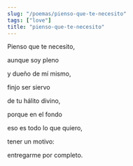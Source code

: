 ```yaml
---
slug: "/poemas/pienso-que-te-necesito"
tags: ["love"]
title: "pienso-que-te-necesito"
---
```

Pienso que te necesito,

aunque soy pleno

y dueño de mí mismo,

finjo ser siervo

de tu hálito divino,

porque en el fondo

eso es todo lo que quiero,

tener un motivo:

entregarme por completo.